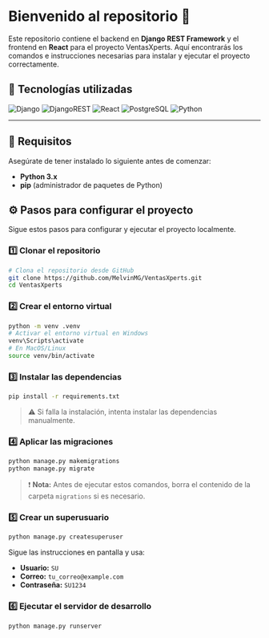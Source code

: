 
# Bienvenido al repositorio 🎉

Este repositorio contiene el backend en **Django REST Framework** y el frontend en **React** para el proyecto VentasXperts. Aquí encontrarás los comandos e instrucciones necesarias para instalar y ejecutar el proyecto correctamente.

## 🚀 Tecnologías utilizadas

![Django](https://img.shields.io/badge/Django-092E20?style=for-the-badge&logo=django&logoColor=white) ![DjangoREST](https://img.shields.io/badge/Django%20REST-ff1709?style=for-the-badge&logo=django&logoColor=white) ![React](https://img.shields.io/badge/React-20232A?style=for-the-badge&logo=react&logoColor=61DAFB) ![PostgreSQL](https://img.shields.io/badge/PostgreSQL-316192?style=for-the-badge&logo=postgresql&logoColor=white) ![Python](https://img.shields.io/badge/Python-3776AB?style=for-the-badge&logo=python&logoColor=white)

----------

## 📌 Requisitos

Asegúrate de tener instalado lo siguiente antes de comenzar:

-   **Python 3.x**
-   **pip** (administrador de paquetes de Python)

## ⚙️ Pasos para configurar el proyecto

Sigue estos pasos para configurar y ejecutar el proyecto localmente.

### 1️⃣ Clonar el repositorio

```bash
# Clona el repositorio desde GitHub
git clone https://github.com/MelvinMG/VentasXperts.git
cd VentasXperts

```

### 2️⃣ Crear el entorno virtual

```bash
python -m venv .venv
# Activar el entorno virtual en Windows
venv\Scripts\activate
# En MacOS/Linux
source venv/bin/activate

```

### 3️⃣ Instalar las dependencias

```bash
pip install -r requirements.txt

```

> ⚠️ Si falla la instalación, intenta instalar las dependencias manualmente.

### 4️⃣ Aplicar las migraciones

```bash
python manage.py makemigrations
python manage.py migrate

```

> ❗ **Nota:** Antes de ejecutar estos comandos, borra el contenido de la carpeta `migrations` si es necesario.

### 5️⃣ Crear un superusuario

```bash
python manage.py createsuperuser

```

Sigue las instrucciones en pantalla y usa:

-   **Usuario:** `SU`
-   **Correo:** `tu_correo@example.com`
-   **Contraseña:** `SU1234`

### 6️⃣ Ejecutar el servidor de desarrollo

```bash
python manage.py runserver

```

